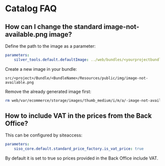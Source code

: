 # Catalog FAQ

## How can I change the standard image-not-available.png image?

Define the path to the image as a parameter:

``` yaml
parameters:
    silver_tools.default.defaultImage: ../web/bundles/<yourprojectbundle>/img/image-not-available.png
```

Create a new image in your bundle:

`src/<project>/Bundle/<BundleName>/Resources/public/img/image-not-available.png`

Remove the already generated image first:

``` bash
rm web/var/ecommerce/storage/images/thumb_medium/i/m/a/-image-not-available_thumb_medium.png
```

## How to include VAT in the prices from the Back Office?

This can be configured by siteaccess:

``` yaml
parameters:
    siso_core.default.standard_price_factory.is_vat_price: true
```

By default it is set to true so prices provided in the Back Office include VAT.
